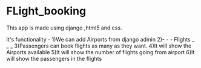 # FLight_booking

This app is made using django ,html5 and css.

It's functionality -
1)We can add Airports from django admin
2)-   -   -  Flights  _      _     _
3)Passengers can book flights as many as they want.
4)It will show the Airports available
5)It will show the number of flights going from airport
6)It will show the passengers in the flights


